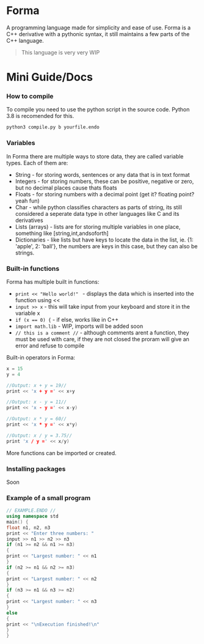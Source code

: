 # Forma

A programming language made for simplicity and ease of use. Forma is a C++ derivative with a pythonic syntax, it still maintains a few parts of the C++ language.

> This language is very very WIP

# Mini Guide/Docs
### How to compile
To compile you need to use the python script in the source code. Python 3.8 is recomended for this.
```sh
python3 compile.py b yourfile.endo
```
### Variables
In Forma there are multiple ways to store data, they are called variable types. Each of them are:
  - String - for storing words, sentences or any data that is in text format
  - Integers - for storing numbers, these can be positive, negative or zero, but no decimal places cause thats floats
  - Floats - for storing numbers with a decimal point (get it? floating point? yeah fun)
  - Char - while python classifies characters as parts of string, its still considered a seperate data type in other languages like C and its derivatives
  - Lists (arrays) - lists are for storing multiple variables in one place, something like [string,int,andsoforth]
  - Dictionaries - like lists but have keys to locate the data in the list, ie. {1: 'apple', 2: 'ball'}, the numbers are keys in this case, but they can also be strings.

### Built-in functions

Forma has multiple built in functions:

* `print << "Hello world!" ` - displays the data which is inserted into the function using <<
* `input >> x` - this will take input from your keyboard and store it in the variable x 
* `if (x == 0) {` - if else, works like in C++
* `import math.lib` - WIP, imports will be added soon
* `// this is a comment //` - although comments arent a function, they must be used with care, if they are not closed the proram will give an error and refuse to compile

Built-in operators in Forma:
```c++
x = 15
y = 4

//Output: x + y = 19//
print << 'x + y =' << x+y 

//Output: x - y = 11//
print << 'x - y =' << x-y)

//Output: x * y = 60//
print << 'x * y =' << x*y)

//Output: x / y = 3.75//
print 'x / y =' << x/y)
```

More functions can be imported or created.

### Installing packages

Soon

### Example of a small program
```c++
// EXAMPLE.ENDO //
using namespace std
main() {    
float n1, n2, n3
print << "Enter three numbers: "
input >> n1 >> n2 >> n3
if (n1 >= n2 && n1 >= n3)
{    
print << "Largest number: " << n1
}
if (n2 >= n1 && n2 >= n3)
{    
print << "Largest number: " << n2
}
if (n3 >= n1 && n3 >= n2)
{    
print << "Largest number: " << n3
}
else
{
print << "\nExecution finished!\n"
}
}
```


